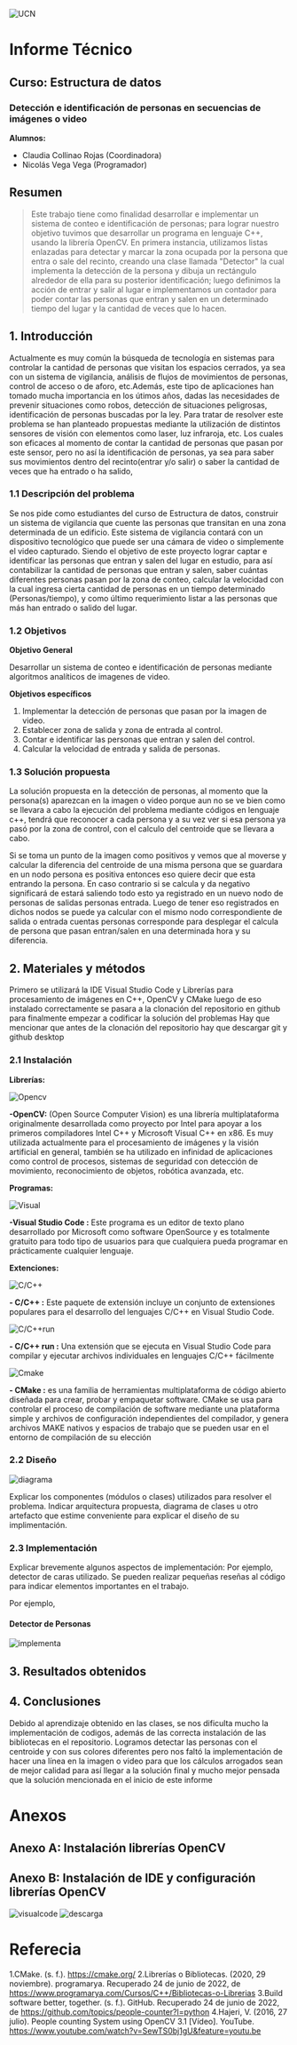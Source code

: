 ![UCN](images/60x60-ucn-negro.png)


# Informe Técnico 
## Curso: Estructura de datos
### Detección e identificación de personas en secuencias de imágenes o video

**Alumnos:**

* Claudia Collinao Rojas (Coordinadora)
* Nicolás Vega Vega (Programador)

## Resumen 

> Este trabajo tiene como finalidad desarrollar e implementar un sistema de conteo e identificación de personas; para lograr nuestro objetivo tuvimos que desarrollar un programa en lenguaje C++, usando la librería OpenCV. En primera instancia, utilizamos listas enlazadas para detectar y marcar la zona ocupada por la persona que entra o sale del recinto, creando una clase llamada "Detector" la cual implementa la detección de la persona y dibuja un rectángulo alrededor de ella para su posterior identificación; luego definimos la acción de entrar y salir al lugar e implementamos un contador para poder contar las personas que entran y salen en un determinado tiempo del lugar y la cantidad de veces que lo hacen.  

## 1. Introducción
Actualmente es muy común la búsqueda de tecnología en sistemas para controlar la cantidad de personas que visitan los espacios cerrados, ya sea con un sistema de vigilancia, análisis de flujos de movimientos de personas, control de acceso o de aforo, etc.Además, este tipo de aplicaciones han tomado mucha importancia en los útimos años, dadas las necesidades de prevenir situaciones como robos, detección de situaciones peligrosas, identificación de personas buscadas por la ley.
Para tratar de resolver este problema se han planteado propuestas mediante la utilización de distintos sensores de visión con elementos como laser, luz infraroja, etc. Los cuales son eficaces al momento de contar la cantidad de personas que pasan por este sensor, pero no así la identificación de personas, ya sea para saber sus movimientos dentro del recinto(entrar y/o salir) o saber la cantidad de veces que ha entrado o ha salido,  


### 1.1 Descripción del problema

Se nos pide como estudiantes del curso de Estructura de datos, construir un sistema de vigilancia que cuente las personas que transitan en una zona determinada de un edificio. Este sistema de vigilancia contará con un dispositivo tecnológico que puede ser una cámara de video o simplemente el video capturado. Siendo el objetivo de este proyecto lograr captar e identificar las personas que entran y salen del lugar en estudio, para así contabilizar la cantidad de personas que entran y salen, saber cuántas diferentes personas pasan por la zona de conteo, calcular la velocidad con la cual ingresa cierta cantidad de personas en un tiempo determinado (Personas/tiempo), y como último requerimiento listar a las personas que más han entrado o salido del lugar.


### 1.2 Objetivos 

**Objetivo General**

Desarrollar un sistema de conteo e identificación de personas mediante algoritmos analíticos de imagenes de video.

**Objetivos específicos**

1. Implementar la detección de personas que pasan por la imagen de video.
2. Establecer zona de salida y zona de entrada al control.
3. Contar e identificar las personas que entran y salen del control.
4. Calcular la velocidad de entrada y salida de personas.



### 1.3 Solución propuesta

La solución propuesta en la detección de personas, al momento que la persona(s) aparezcan en la imagen o video porque aun no se ve bien como se llevara a cabo la ejecución del problema mediante códigos en lenguaje c++, tendrá que reconocer a cada persona y a su vez ver si esa persona ya pasó por la zona de control, con el calculo del centroide que se llevara a cabo.

Si se toma un punto de la imagen como positivos y vemos que al moverse y calcular la diferencia del centroide de una misma persona que se guardara en un nodo persona es positiva entonces eso quiere decir que esta entrando la persona. En caso contrario si se calcula y da negativo significará de estará saliendo todo esto ya registrado en un nuevo nodo de personas de salidas personas entrada.
Luego de tener eso registrados en dichos nodos se puede ya calcular con el mismo nodo correspondiente de salida o entrada cuentas personas corresponde para desplegar el calcula de persona que pasan entran/salen en una determinada hora y su diferencia.

## 2. Materiales y métodos

Primero se utilizará la IDE Visual Studio Code y Librerías para procesamiento de imágenes en C++, OpenCV y CMake luego de eso instalado correctamente se pasara a la clonación del repositorio en github para finalmente empezar a codificar la solución del problemas 
Hay que mencionar que antes de la clonación del repositorio hay que descargar git y github desktop


### 2.1 Instalación

**Librerías:**

![Opencv](images/opencv.png) 

**-OpenCV:** (Open Source Computer Vision) es una librería multiplataforma originalmente desarrollada como proyecto por Intel para apoyar a los primeros compiladores Intel C++ y Microsoft Visual C++ en x86. Es muy utilizada actualmente para el procesamiento de imágenes y la visión artificial en general, también se ha utilizado en infinidad de aplicaciones como control de procesos, sistemas de seguridad con detección de movimiento, reconocimiento de objetos, robótica avanzada, etc.

**Programas:**

![Visual](images/visual.png) 

**-Visual Studio Code :** Este programa es un editor de texto plano desarrollado por Microsoft como software OpenSource y es totalmente gratuito para todo tipo de usuarios para que cualquiera pueda programar en prácticamente cualquier lenguaje.

**Extenciones:**

![C/C++](images/c++.png) 

**- C/C++ :** Este paquete de extensión incluye un conjunto de extensiones populares para el desarrollo del lenguajes C/C++ en Visual Studio Code.

![C/C++run](images/c++run.png)

**- C/C++ run :** Una extensión que se ejecuta en Visual Studio Code para compilar y ejecutar archivos individuales en lenguajes C/C++ fácilmente

![Cmake](images/cmake.png)

**- CMake :** es una familia de herramientas multiplataforma de código abierto diseñada para crear, probar y empaquetar software. CMake se usa para controlar el proceso de compilación de software mediante una plataforma simple y archivos de configuración independientes del compilador, y genera archivos MAKE nativos y espacios de trabajo que se pueden usar en el entorno de compilación de su elección



### 2.2 Diseño 
![diagrama](images/diagra.png) 

Explicar los componentes (módulos o clases) utilizados para resolver el problema. Indicar arquitectura propuesta, diagrama de clases u otro artefacto que estime conveniente para explicar el diseño de su implimentación.

### 2.3 Implementación

Explicar brevemente algunos aspectos de implementación: Por ejemplo, detector de caras utilizado. Se pueden realizar pequeñas reseñas al código para indicar elementos importantes en el trabajo.

Por ejemplo, 

#### Detector de Personas
![implementa](images/implementacion.png) 



## 3. Resultados obtenidos

## 4. Conclusiones

Debido al aprendizaje obtenido en las clases, se nos dificulta mucho la implementación de codigos, además de las correcta instalación de las bibliotecas en el repositorio.
Logramos  detectar las personas con el centroide y con sus colores diferentes pero nos faltó la implementación de hacer una línea en la imagen o video para que los cálculos arrogados sean de mejor calidad para así llegar a la solución final y mucho mejor pensada que la solución mencionada en el inicio de este informe

# Anexos

## Anexo A: Instalación librerías OpenCV

## Anexo B: Instalación de IDE y configuración librerías OpenCV

![visualcode](images/open.png) 
![descarga](images/anexo1.png) 


# Referecia

1.CMake. (s. f.). https://cmake.org/
2.Librerías o Bibliotecas. (2020, 29 noviembre). programarya. Recuperado 24 de junio de 2022, de https://www.programarya.com/Cursos/C++/Bibliotecas-o-Librerias
3.Build software better, together. (s. f.). GitHub. Recuperado 24 de junio de 2022, de https://github.com/topics/people-counter?l=python
4.Hajeri, V. (2016, 27 julio). People counting System using OpenCV 3.1 [Vídeo]. YouTube. https://www.youtube.com/watch?v=SewTS0bj1gU&feature=youtu.be


